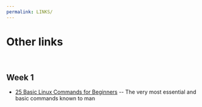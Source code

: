 ```yaml
---
permalink: LINKS/
---
```

# Other links
<br>

## Week 1
* [25 Basic Linux Commands for Beginners](https://www.geeksforgeeks.org/basic-linux-commands/) -- The very most essential and basic commands known to man
